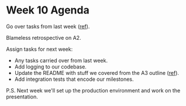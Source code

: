 # Week 10 Agenda

Go over tasks from last week ([ref](https://github.com/KirillTregubov/csc302/blob/main/docs/Week9Minutes.md#tasks-for-next-week)).

Blameless retrospective on A2.

Assign tasks for next week:
- Any tasks carried over from last week.
- Add logging to our codebase.
- Update the README with stuff we covered from the A3 outline ([ref](https://github.com/KirillTregubov/csc302/blob/main/docs/Week9Minutes.md#we-then-covered-the-a3-outline)).
- Add integration tests that encode our milestones.

P.S. Next week we'll set up the production environment and work on the presentation.

